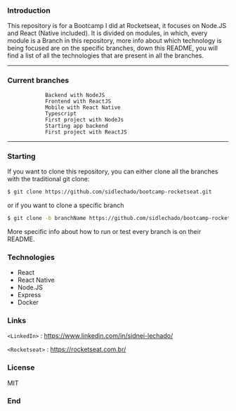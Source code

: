 ### Introduction

This repository is for a Bootcamp I did at Rocketseat, it focuses on Node.JS and React (Native included). It is divided on modules, in which, every module is a Branch in this repository, more info about which technology is being focused are on the specific branches, down this README, you will find a list of all the technologies that are present in all the branches.

-------------

### Current branches
                
				Backend with NodeJS
				Frontend with ReactJS
				Mobile with React Native
				Typescript
				First project with NodeJs
				Starting app backend
				First project with ReactJS
----

### Starting
If you want to clone this repository, you can either clone all the branches with the traditional git clone:
```sh
$ git clone https://github.com/sidlechado/bootcamp-rocketseat.git
```

or if you want to clone a specific branch
```sh
$ git clone -b branchName https://github.com/sidlechado/bootcamp-rocketseat.git
```
More specific info about how to run or test every branch is on their README.

### Technologies

* React
* React Native
* Node.JS
* Express
* Docker

### Links

`<LinkedIn>` : <https://www.linkedin.com/in/sidnei-lechado/>

`<Rocketseat>` : <https://rocketseat.com.br/>

### License
MIT

### End
